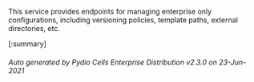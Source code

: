 






This service provides endpoints for managing enterprise only configurations, including versioning policies, template paths, external directories, etc.

[:summary]

###### Auto generated by Pydio Cells Enterprise Distribution v2.3.0 on 23-Jun-2021
